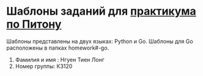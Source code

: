 # Шаблоны заданий для [практикума по Питону](https://github.com/Dementiy/Dementiy.github.io)

Шаблоны представлены на двух языках: Python и Go. Шаблоны для Go расположены в папках homework#-go.

1. Фамилия и имя : Нгуен Тиен Лонг
2. Номер группы: К3120 